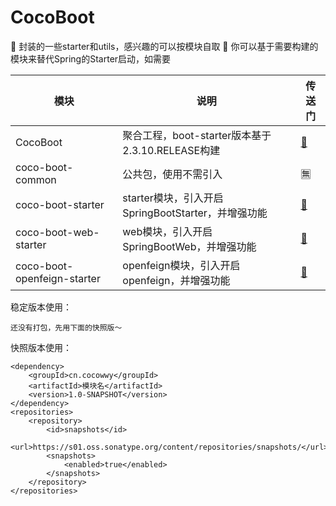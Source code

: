 # CocoBoot
🍓 封装的一些starter和utils，感兴趣的可以按模块自取
🍓 你可以基于需要构建的模块来替代Spring的Starter启动，如需要

| 模块                          | 说明                                    | 传送门                                                                               |
|-----------------------------|---------------------------------------|-----------------------------------------------------------------------------------|
| CocoBoot                    | 聚合工程，boot-starter版本基于2.3.10.RELEASE构建 | [🚪](https://github.com/Cocowwy/CocoBoot)                                         |
| coco-boot-common            | 公共包，使用不需引入                            | 🈚️                                                                               |
| coco-boot-starter           | starter模块，引入开启SpringBootStarter，并增强功能 | [🚪](https://github.com/Cocowwy/CocoBoot/tree/master/coco-boot-starter)           |
| coco-boot-web-starter       | web模块，引入开启SpringBootWeb，并增强功能         | [🚪](https://github.com/Cocowwy/CocoBoot/tree/master/coco-boot-web-starter)       |
| coco-boot-openfeign-starter | openfeign模块，引入开启openfeign，并增强功能       | [🚪](https://github.com/Cocowwy/CocoBoot/tree/master/coco-boot-openfeign-starter) |

稳定版本使用：
```maven
还没有打包，先用下面的快照版～
```

快照版本使用：
```maven
<dependency>
    <groupId>cn.cocowwy</groupId>
    <artifactId>模块名</artifactId>
    <version>1.0-SNAPSHOT</version>
</dependency>
<repositories>
    <repository>
        <id>snapshots</id>
        <url>https://s01.oss.sonatype.org/content/repositories/snapshots/</url>
        <snapshots>
            <enabled>true</enabled>
        </snapshots>
    </repository>
</repositories>
```
